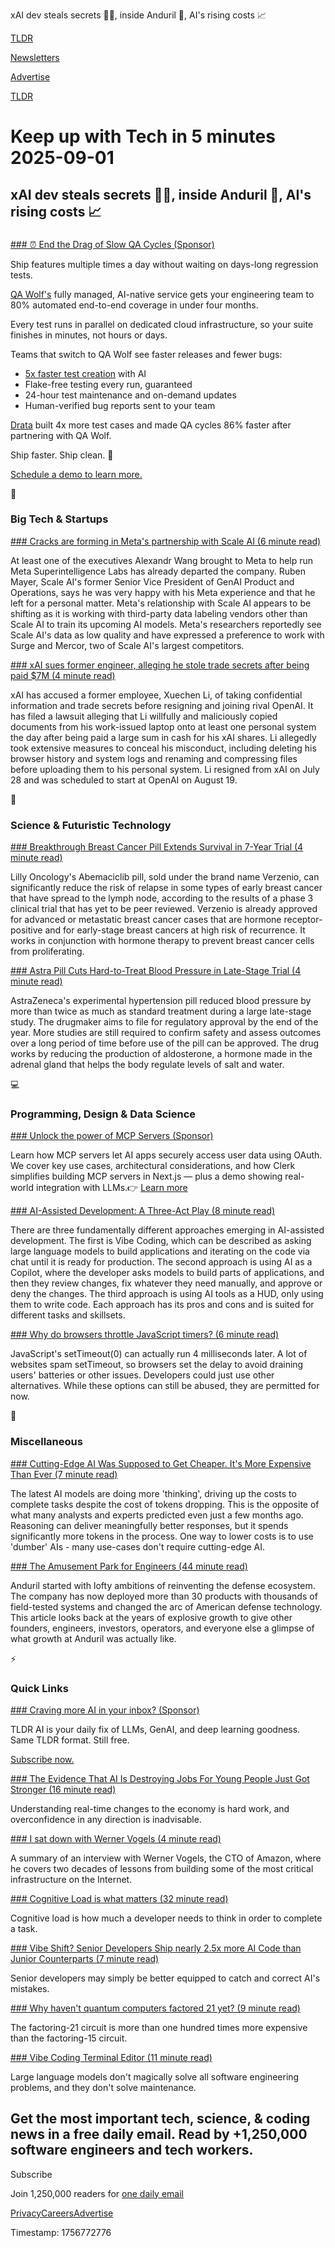 xAI dev steals secrets 👨‍💻, inside Anduril 🚁, AI's rising costs 📈

[TLDR](/)

[Newsletters](/newsletters)

[Advertise](https://advertise.tldr.tech/)

[TLDR](/)

# Keep up with Tech in 5 minutes 2025-09-01

## xAI dev steals secrets 👨‍💻, inside Anduril 🚁, AI's rising costs 📈

### 

[### ⏰ End the Drag of Slow QA Cycles (Sponsor)](https://www.qawolf.com?utm_source=tldr&amp;utm_medium=newsletter&amp;utm_campaign=ACQ_All_Demo_Conversions__NewsletterAudience_-_Newsletter_EndTheDragOfSlowQACycles_20250901-None_Experiment-FALSE&amp;utm_term=headline-EndTheDragOfSlowQACycles&amp;utm_content=EndTheDragOfSlowQACycles_ScheduleADemoToLearnMore_None_Headline%3AEndTheDragOfSlowQACycles____Newsletter-PrimaryPlacement_20250901_v1_)

Ship features multiple times a day without waiting on days-long regression tests.

[QA Wolf's](https://www.qawolf.com?utm_source=tldr&utm_medium=newsletter&utm_campaign=ACQ_All_Demo_Conversions__NewsletterAudience_-_Newsletter_EndTheDragOfSlowQACycles_20250901-None_Experiment-FALSE&utm_term=body-QAWolf&utm_content=EndTheDragOfSlowQACycles_ScheduleADemoToLearnMore_None_Headline%3AEndTheDragOfSlowQACycles____Newsletter-PrimaryPlacement_20250901_v1_) fully managed, AI-native service gets your engineering team to 80% automated end-to-end coverage in under four months.

Every test runs in parallel on dedicated cloud infrastructure, so your suite finishes in minutes, not hours or days.

Teams that switch to QA Wolf see faster releases and fewer bugs:

* [5x faster test creation](https://www.qawolf.com/ai?utm_source=tldr&utm_medium=newsletter&utm_campaign=ACQ_All_Demo_Conversions__NewsletterAudience_-_Newsletter_EndTheDragOfSlowQACycles_20250901-None_Experiment-FALSE&utm_term=body-5xFasterTestCreation&utm_content=EndTheDragOfSlowQACycles_ScheduleADemoToLearnMore_None_Headline%3AEndTheDragOfSlowQACycles____Newsletter-PrimaryPlacement_20250901_v1_) with AI
* Flake-free testing every run, guaranteed
* 24-hour test maintenance and on-demand updates
* Human-verified bug reports sent to your team

[Drata](https://www.qawolf.com/case-studies/drata?utm_source=tldr&utm_medium=newsletter&utm_campaign=ACQ_All_Demo_Conversions__NewsletterAudience_-_Newsletter_EndTheDragOfSlowQACycles_20250901-None_Experiment-FALSE&utm_term=body-drata&utm_content=EndTheDragOfSlowQACycles_ScheduleADemoToLearnMore_None_Headline%3AEndTheDragOfSlowQACycles____Newsletter-PrimaryPlacement_20250901_v1_) built 4x more test cases and made QA cycles 86% faster after partnering with QA Wolf.

Ship faster. Ship clean. 🚀

[Schedule a demo to learn more.](https://www.qawolf.com/?utm_source=tldr&utm_medium=newsletter&utm_campaign=ACQ_All_Demo_Conversions__NewsletterAudience_-_Newsletter_EndTheDragOfSlowQACycles_20250901-None_Experiment-FALSE&utm_term=cta-ScheduleADemoToLearnMore&utm_content=EndTheDragOfSlowQACycles_ScheduleADemoToLearnMore_None_Headline%3AEndTheDragOfSlowQACycles____Newsletter-PrimaryPlacement_20250901_v1_)

📱

### Big Tech & Startups

[### Cracks are forming in Meta's partnership with Scale AI (6 minute read)](https://techcrunch.com/2025/08/29/cracks-are-forming-in-metas-partnership-with-scale-ai/?utm_source=tldrnewsletter)

At least one of the executives Alexandr Wang brought to Meta to help run Meta Superintelligence Labs has already departed the company. Ruben Mayer, Scale AI's former Senior Vice President of GenAI Product and Operations, says he was very happy with his Meta experience and that he left for a personal matter. Meta's relationship with Scale AI appears to be shifting as it is working with third-party data labeling vendors other than Scale AI to train its upcoming AI models. Meta's researchers reportedly see Scale AI's data as low quality and have expressed a preference to work with Surge and Mercor, two of Scale AI's largest competitors.

[### xAI sues former engineer, alleging he stole trade secrets after being paid $7M (4 minute read)](https://sfstandard.com/2025/08/29/xai-elon-musk-openai-stanford-sam-altman-ai-talent-wars/?utm_source=tldrnewsletter)

xAI has accused a former employee, Xuechen Li, of taking confidential information and trade secrets before resigning and joining rival OpenAI. It has filed a lawsuit alleging that Li willfully and maliciously copied documents from his work-issued laptop onto at least one personal system the day after being paid a large sum in cash for his xAI shares. Li allegedly took extensive measures to conceal his misconduct, including deleting his browser history and system logs and renaming and compressing files before uploading them to his personal system. Li resigned from xAI on July 28 and was scheduled to start at OpenAI on August 19.

🚀

### Science & Futuristic Technology

[### Breakthrough Breast Cancer Pill Extends Survival in 7-Year Trial (4 minute read)](https://www.sciencealert.com/breakthrough-breast-cancer-pill-extends-survival-in-7-year-trial?utm_source=tldrnewsletter)

Lilly Oncology's Abemaciclib pill, sold under the brand name Verzenio, can significantly reduce the risk of relapse in some types of early breast cancer that have spread to the lymph node, according to the results of a phase 3 clinical trial that has yet to be peer reviewed. Verzenio is already approved for advanced or metastatic breast cancer cases that are hormone receptor-positive and for early-stage breast cancers at high risk of recurrence. It works in conjunction with hormone therapy to prevent breast cancer cells from proliferating.

[### Astra Pill Cuts Hard-to-Treat Blood Pressure in Late-Stage Trial (4 minute read)](https://www.bloomberg.com/news/articles/2025-08-30/astra-pill-cuts-hard-to-treat-blood-pressure-in-late-stage-trial?accessToken=eyJhbGciOiJIUzI1NiIsInR5cCI6IkpXVCJ9.eyJzb3VyY2UiOiJTdWJzY3JpYmVyR2lmdGVkQXJ0aWNsZSIsImlhdCI6MTc1NjcwMDYzNywiZXhwIjoxNzU3MzA1NDM3LCJhcnRpY2xlSWQiOiJUMVBPSFJHUDQ5NEcwMCIsImJjb25uZWN0SWQiOiI2NTc1NjkyN0UwMkM0N0MwQkQ0MDNEQTJGMEUyNzIyMyJ9.gVVH2AxteouId1qsHmQmnUyc-ltJ0laMdROCeoQ0iXY&utm_source=tldrnewsletter)

AstraZeneca's experimental hypertension pill reduced blood pressure by more than twice as much as standard treatment during a large late-stage study. The drugmaker aims to file for regulatory approval by the end of the year. More studies are still required to confirm safety and assess outcomes over a long period of time before use of the pill can be approved. The drug works by reducing the production of aldosterone, a hormone made in the adrenal gland that helps the body regulate levels of salt and water.

💻

### Programming, Design & Data Science

[### Unlock the power of MCP Servers (Sponsor)](https://go.clerk.com/5HnibDB?utm_source=tldrnewsletter)

Learn how MCP servers let AI apps securely access user data using OAuth. We cover key use cases, architectural considerations, and how Clerk simplifies building MCP servers in Next.js — plus a demo showing real-world integration with LLMs.👉 [Learn more](https://go.clerk.com/5HnibDB)

[### AI-Assisted Development: A Three-Act Play (8 minute read)](https://betweentheprompts.com/three-act-play/?utm_source=tldrnewsletter)

There are three fundamentally different approaches emerging in AI-assisted development. The first is Vibe Coding, which can be described as asking large language models to build applications and iterating on the code via chat until it is ready for production. The second approach is using AI as a Copilot, where the developer asks models to build parts of applications, and then they review changes, fix whatever they need manually, and approve or deny the changes. The third approach is using AI tools as a HUD, only using them to write code. Each approach has its pros and cons and is suited for different tasks and skillsets.

[### Why do browsers throttle JavaScript timers? (6 minute read)](https://nolanlawson.com/2025/08/31/why-do-browsers-throttle-javascript-timers/?utm_source=tldrnewsletter)

JavaScript's setTimeout(0) can actually run 4 milliseconds later. A lot of websites spam setTimeout, so browsers set the delay to avoid draining users' batteries or other issues. Developers could just use other alternatives. While these options can still be abused, they are permitted for now.

🎁

### Miscellaneous

[### Cutting-Edge AI Was Supposed to Get Cheaper. It's More Expensive Than Ever (7 minute read)](https://www.wsj.com/tech/ai/ai-costs-expensive-startups-4c214f59?st=LHsHqA&reflink=desktopwebshare_permalink&utm_source=tldrnewsletter)

The latest AI models are doing more 'thinking', driving up the costs to complete tasks despite the cost of tokens dropping. This is the opposite of what many analysts and experts predicted even just a few months ago. Reasoning can deliver meaningfully better responses, but it spends significantly more tokens in the process. One way to lower costs is to use 'dumber' AIs - many use-cases don't require cutting-edge AI.

[### The Amusement Park for Engineers (44 minute read)](https://joincolossus.com/article/the-amusement-park-for-engineers/?utm_source=tldrnewsletter)

Anduril started with lofty ambitions of reinventing the defense ecosystem. The company has now deployed more than 30 products with thousands of field-tested systems and changed the arc of American defense technology. This article looks back at the years of explosive growth to give other founders, engineers, investors, operators, and everyone else a glimpse of what growth at Anduril was actually like.

⚡

### Quick Links

[### Craving more AI in your inbox? (Sponsor)](https://tldr.tech/ai/?utm_source=tldr&amp;utm_medium=newsletter&amp;utm_campaign=quicklinks09012025)

TLDR AI is your daily fix of LLMs, GenAI, and deep learning goodness. Same TLDR format. Still free.

[Subscribe now.](https://tldr.tech/ai/?utm_source=tldr&utm_medium=newsletter&utm_campaign=quicklinks09012025)

[### The Evidence That AI Is Destroying Jobs For Young People Just Got Stronger (16 minute read)](https://www.derekthompson.org/p/the-evidence-that-ai-is-destroying?utm_source=tldrnewsletter)

Understanding real-time changes to the economy is hard work, and overconfidence in any direction is inadvisable.

[### I sat down with Werner Vogels (4 minute read)](https://everton.xyz/i-sat-down-with-werner-vogels/?utm_source=tldrnewsletter)

A summary of an interview with Werner Vogels, the CTO of Amazon, where he covers two decades of lessons from building some of the most critical infrastructure on the Internet.

[### Cognitive Load is what matters (32 minute read)](https://github.com/zakirullin/cognitive-load?utm_source=tldrnewsletter)

Cognitive load is how much a developer needs to think in order to complete a task.

[### Vibe Shift? Senior Developers Ship nearly 2.5x more AI Code than Junior Counterparts (7 minute read)](https://www.fastly.com/blog/senior-developers-ship-more-ai-code?utm_source=tldrnewsletter)

Senior developers may simply be better equipped to catch and correct AI's mistakes.

[### Why haven't quantum computers factored 21 yet? (9 minute read)](https://algassert.com/post/2500?utm_source=tldrnewsletter)

The factoring-21 circuit is more than one hundred times more expensive than the factoring-15 circuit.

[### Vibe Coding Terminal Editor (11 minute read)](https://matklad.github.io/2025/08/31/vibe-coding-terminal-editor.html?utm_source=tldrnewsletter)

Large language models don't magically solve all software engineering problems, and they don't solve maintenance.

## Get the most important tech, science, & coding news in a free daily email. Read by +1,250,000 software engineers and tech workers.

Subscribe

Join 1,250,000 readers for [one daily email](/api/latest/tech)

[Privacy](/privacy)[Careers](https://jobs.ashbyhq.com/tldr.tech)[Advertise](/tech/advertise)

Timestamp: 1756772776